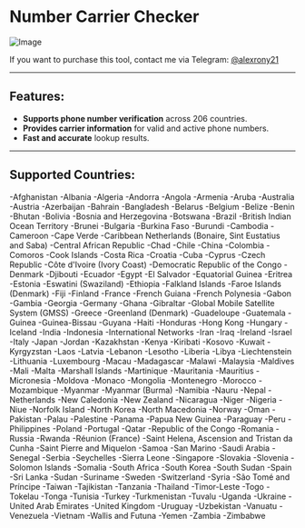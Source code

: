 # Number Carrier Checker

![Image](path-to-your-image.png)

If you want to purchase this tool, contact me via Telegram: [@alexrony21](https://t.me/alexrony21)

---

## Features:
- **Supports phone number verification** across 206 countries.
- **Provides carrier information** for valid and active phone numbers.
- **Fast and accurate** lookup results.

---

## Supported Countries:
-Afghanistan -Albania -Algeria -Andorra -Angola -Armenia -Aruba -Australia -Austria -Azerbaijan -Bahrain -Bangladesh -Belarus -Belgium -Belize -Benin -Bhutan -Bolivia -Bosnia and Herzegovina -Botswana -Brazil -British Indian Ocean Territory -Brunei -Bulgaria -Burkina Faso -Burundi -Cambodia -Cameroon -Cape Verde -Caribbean Netherlands (Bonaire, Sint Eustatius and Saba) -Central African Republic -Chad -Chile -China -Colombia -Comoros -Cook Islands -Costa Rica -Croatia -Cuba -Cyprus -Czech Republic -Côte d'Ivoire (Ivory Coast) -Democratic Republic of the Congo -Denmark -Djibouti -Ecuador -Egypt -El Salvador -Equatorial Guinea -Eritrea -Estonia -Eswatini (Swaziland) -Ethiopia -Falkland Islands -Faroe Islands (Denmark) -Fiji -Finland -France -French Guiana -French Polynesia -Gabon -Gambia -Georgia -Germany -Ghana -Gibraltar -Global Mobile Satellite System (GMSS) -Greece -Greenland (Denmark) -Guadeloupe -Guatemala -Guinea -Guinea-Bissau -Guyana -Haiti -Honduras -Hong Kong -Hungary -Iceland -India -Indonesia -International Networks -Iran -Iraq -Ireland -Israel -Italy -Japan -Jordan -Kazakhstan -Kenya -Kiribati -Kosovo -Kuwait -Kyrgyzstan -Laos -Latvia -Lebanon -Lesotho -Liberia -Libya -Liechtenstein -Lithuania -Luxembourg -Macau -Madagascar -Malawi -Malaysia -Maldives -Mali -Malta -Marshall Islands -Martinique -Mauritania -Mauritius -Micronesia -Moldova -Monaco -Mongolia -Montenegro -Morocco -Mozambique -Myanmar -Myanmar (Burma) -Namibia -Nauru -Nepal -Netherlands -New Caledonia -New Zealand -Nicaragua -Niger -Nigeria -Niue -Norfolk Island -North Korea -North Macedonia -Norway -Oman -Pakistan -Palau -Palestine -Panama -Papua New Guinea -Paraguay -Peru -Philippines -Poland -Portugal -Qatar -Republic of the Congo -Romania -Russia -Rwanda -Réunion (France) -Saint Helena, Ascension and Tristan da Cunha -Saint Pierre and Miquelon -Samoa -San Marino -Saudi Arabia -Senegal -Serbia -Seychelles -Sierra Leone -Singapore -Slovakia -Slovenia -Solomon Islands -Somalia -South Africa -South Korea -South Sudan -Spain -Sri Lanka -Sudan -Suriname -Sweden -Switzerland -Syria -São Tomé and Príncipe -Taiwan -Tajikistan -Tanzania -Thailand -Timor-Leste -Togo -Tokelau -Tonga -Tunisia -Turkey -Turkmenistan -Tuvalu -Uganda -Ukraine -United Arab Emirates -United Kingdom -Uruguay -Uzbekistan -Vanuatu -Venezuela -Vietnam -Wallis and Futuna -Yemen -Zambia -Zimbabwe
